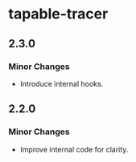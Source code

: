 # tapable-tracer

## 2.3.0

### Minor Changes

- Introduce internal hooks.

## 2.2.0

### Minor Changes

- Improve internal code for clarity.
